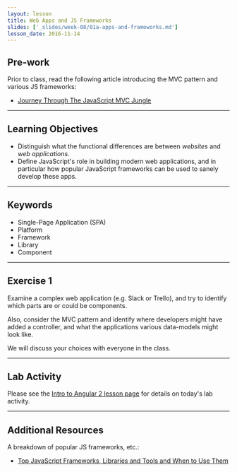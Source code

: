 ```yaml
---
layout: lesson
title: Web Apps and JS Frameworks
slides: ['_slides/week-08/01a-apps-and-frameworks.md']
lesson_date: 2016-11-14
---
```


## Pre-work

Prior to class, read the following article introducing the MVC pattern and various JS frameworks:

- [Journey Through The JavaScript MVC Jungle](http://www.smashingmagazine.com/2012/07/journey-through-the-javascript-mvc-jungle/)

---

## Learning Objectives

- Distinguish what the functional differences are between *websites* and *web applications*.
- Define JavaScript's role in building modern web applications, and in particular how popular JavaScript frameworks can be used to sanely develop these apps.

---

## Keywords

- Single-Page Application (SPA)
- Platform
- Framework
- Library
- Component

---

## Exercise 1

Examine a complex web application (e.g. Slack or Trello), and try to identify which parts are or could be components.

Also, consider the MVC pattern and identify where developers might have added a controller, and what the applications various data-models might look like.

We will discuss your choices with everyone in the class.

---

## Lab Activity

Please see the [Intro to Angular 2 lesson page](/lesson/intro-to-angular-2/) for details on today's lab activity.

---


## Additional Resources

A breakdown of popular JS frameworks, etc.:

- [Top JavaScript Frameworks, Libraries and Tools and When to Use Them](https://www.sitepoint.com/top-javascript-frameworks-libraries-tools-use/)
